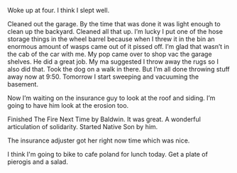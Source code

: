Woke up at four. I think I slept well. 

Cleaned out the garage. By the time that was done it was light enough to clean up the backyard. Cleaned all that up. I’m lucky I put one of the hose storage things in the wheel barrel because when I threw it in the bin an enormous amount of wasps came out of it pissed off. I’m glad that wasn’t in the cab of the car with me. My pop came over to shop vac the garage shelves. He did a great job. My ma suggested I throw away the rugs so I also did that. Took the dog on a walk in there. But I’m all done throwing stuff away now at 9:50. Tomorrow I start sweeping and vacuuming the basement. 

Now I’m waiting on the insurance guy to look at the roof and siding. I’m going to have him look at the erosion too. 

Finished The Fire Next Time by Baldwin. It was great. A wonderful articulation of solidarity. Started Native Son by him.

The insurance adjuster got her right now time which was nice. 

I think I'm going to bike to cafe poland for lunch today. Get a plate of pierogis and a salad. 